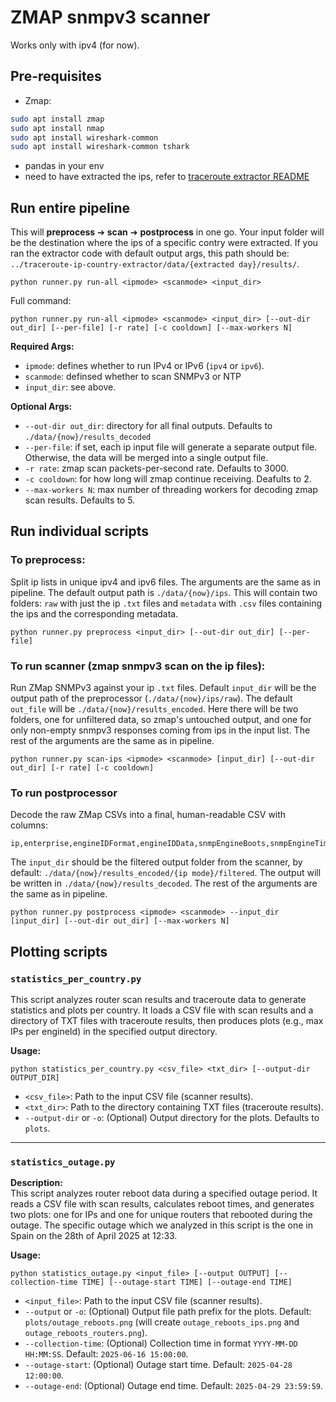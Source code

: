 # ZMAP snmpv3 scanner

Works only with ipv4 (for now).

## Pre-requisites
- Zmap:
```bash
sudo apt install zmap
sudo apt install nmap
sudo apt install wireshark-common
sudo apt install wireshark-common tshark
```
- pandas in your env
- need to have extracted the ips, refer to [traceroute extractor README](../traceroute-ip-country-extractor//README.md)


## Run entire pipeline
This will **preprocess** ➔ **scan** ➔ **postprocess** in one go. Your input folder will be the destination where the ips of a specific contry were extracted. If you ran the extractor code with default output args, this path should be: `../traceroute-ip-country-extractor/data/{extracted day}/results/`.
```
python runner.py run-all <ipmode> <scanmode> <input_dir>
```

Full command:
```
python runner.py run-all <ipmode> <scanmode> <input_dir> [--out-dir out_dir] [--per-file] [-r rate] [-c cooldown] [--max-workers N]
```
**Required Args:**
- `ipmode`: defines whether to run IPv4 or IPv6 (`ipv4` or `ipv6`).
- `scanmode`: definsed whether to scan SNMPv3 or NTP
- `input_dir`: see above.

**Optional Args:**
- `--out-dir out_dir`: directory for all final outputs. Defaults to `./data/{now}/results_decoded`
- `--per-file`: if set, each ip input file will generate a separate output file. Otherwise, the data will be merged into a single output file. 
- `-r rate`: zmap scan packets-per-second rate. Defaults to 3000.
- `-c cooldown`: for how long will zmap continue receiving. Deafults to 2.
- `--max-workers N`: max number of threading workers for decoding zmap scan results. Defaults to 5.


## Run individual scripts

### To preprocess: 
Split ip lists in unique ipv4 and ipv6 files. The arguments are the same as in pipeline. The default output path is `./data/{now}/ips`. This will contain two folders: `raw` with just the ip `.txt` files and `metadata` with `.csv` files containing the ips and the corresponding metadata.
```
python runner.py preprocess <input_dir> [--out-dir out_dir] [--per-file]
```

### To run scanner (zmap snmpv3 scan on the ip files):
Run ZMap SNMPv3 against your ip `.txt` files. Default `input_dir` will be the output path of the preprocessor (`./data/{now}/ips/raw`). The default `out_file` will be `./data/{now}/results_encoded`. Here there will be two folders, one for unfiltered data, so zmap's untouched output, and one for only non-empty snmpv3 responses coming from ips in the input list. The rest of the arguments are the same as in pipeline.
```
python runner.py scan-ips <ipmode> <scanmode> [input_dir] [--out-dir out_dir] [-r rate] [-c cooldown]
```

### To run postprocessor 
Decode the raw ZMap CSVs into a final, human-readable CSV with columns: 
```
ip,enterprise,engineIDFormat,engineIDData,snmpEngineBoots,snmpEngineTime,country,city,asn,asn_name 
```
The `input_dir` should be the filtered output folder from the scanner, by default: `./data/{now}/results_encoded/{ip mode}/filtered`. The output will be written in `./data/{now}/results_decoded`. The rest of the arguments are the same as in pipeline.

```
python runner.py postprocess <ipmode> <scanmode> --input_dir [input_dir] [--out-dir out_dir] [--max-workers N]
```

## Plotting scripts

### `statistics_per_country.py`

This script analyzes router scan results and traceroute data to generate statistics and plots per country. It loads a CSV file with scan results and a directory of TXT files with traceroute results, then produces plots (e.g., max IPs per engineId) in the specified output directory.

**Usage:**
```
python statistics_per_country.py <csv_file> <txt_dir> [--output-dir OUTPUT_DIR]
```
- `<csv_file>`: Path to the input CSV file (scanner results).
- `<txt_dir>`: Path to the directory containing TXT files (traceroute results).
- `--output-dir` or `-o`: (Optional) Output directory for the plots. Defaults to `plots`.

---

### `statistics_outage.py`

**Description:**  
This script analyzes router reboot data during a specified outage period. It reads a CSV file with scan results, calculates reboot times, and generates two plots: one for IPs and one for unique routers that rebooted during the outage. The specific outage which we analyzed in this script is the one in Spain on the 28th of April 2025 at 12:33.

**Usage:**
```
python statistics_outage.py <input_file> [--output OUTPUT] [--collection-time TIME] [--outage-start TIME] [--outage-end TIME]
```
- `<input_file>`: Path to the input CSV file (scanner results).
- `--output` or `-o`: (Optional) Output file path prefix for the plots. Default: `plots/outage_reboots.png` (will create `outage_reboots_ips.png` and `outage_reboots_routers.png`).
- `--collection-time`: (Optional) Collection time in format `YYYY-MM-DD HH:MM:SS`. Default: `2025-06-16 15:00:00`.
- `--outage-start`: (Optional) Outage start time. Default: `2025-04-28 12:00:00`.
- `--outage-end`: (Optional) Outage end time. Default: `2025-04-29 23:59:59`.


